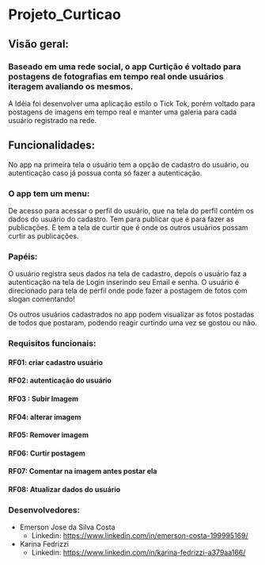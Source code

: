 # Projeto_Curticao

         											
## Visão geral:

### Baseado em uma rede social, o app Curtição é voltado para postagens de fotografias em tempo real onde usuários iteragem avaliando os mesmos.
A Idéia foi desenvolver uma aplicação estilo o Tick Tok, porém voltado para postagens de imagens em tempo real e manter uma galeria para cada usuário registrado na rede.

 ## Funcionalidades:
No app na primeira tela o usuário tem a opção de cadastro do usuário, ou autenticação caso já possua conta só fazer a autenticação.

### O app tem um menu:
 De acesso para acessar o perfil do usuário, que na tela do perfil contém os dados do usuário do cadastro.
 Tem para publicar que é para fazer as publicações. 
 E tem a tela de curtir que é onde os outros usuários possam curtir as publicações.


 ### Papéis:
O usuário registra seus dados na tela de cadastro, depois o usuário faz a autenticação na tela de Login inserindo seu  Email e senha.
O usuário é direcionado para tela de perfil onde pode fazer a postagem de fotos com slogan comentando!

Os outros usuários cadastrados no app podem visualizar as fotos postadas de todos que postaram, podendo reagir curtindo uma vez se gostou ou não.  

### Requisitos funcionais:
#### RF01: criar cadastro usuário
#### RF02: autenticação do usuário
#### RF03 : Subir Imagem
#### RF04: alterar imagem
#### RF05: Remover imagem
#### RF06: Curtir postagem
#### RF07: Comentar na imagem antes postar ela
#### RF08: Atualizar dados do usuário
### Desenvolvedores:
 
 * Emerson Jose da Silva Costa
   * Linkedin: https://www.linkedin.com/in/emerson-costa-199995169/
 * Karina Fedrizzi
   * Linkedin: https://www.linkedin.com/in/karina-fedrizzi-a379aa166/
